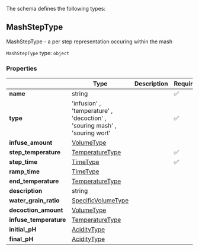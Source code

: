 The schema defines the following types:

## MashStepType

MashStepType - a per step representation occuring within the mash

`MashStepType` type: `object`

### Properties

|                        | Type                                                                       | Description | Required           |
| ---------------------- | -------------------------------------------------------------------------- | ----------- | ------------------ |
| **name**               | string                                                                     |             | :white_check_mark: |
| **type**               | 'infusion' , 'temperature' , 'decoction' , 'souring mash' , 'souring wort' |             | :white_check_mark: |
| **infuse_amount**      | [VolumeType](measureable_units.json.md#volumetype)                         |             |                    |
| **step_temperature**   | [TemperatureType](measureable_units.json.md#temperaturetype)               |             | :white_check_mark: |
| **step_time**          | [TimeType](measureable_units.json.md#timetype)                             |             | :white_check_mark: |
| **ramp_time**          | [TimeType](measureable_units.json.md#timetype)                             |             |                    |
| **end_temperature**    | [TemperatureType](measureable_units.json.md#temperaturetype)               |             |                    |
| **description**        | string                                                                     |             |                    |
| **water_grain_ratio**  | [SpecificVolumeType](measureable_units.json.md#specificvolumetype)         |             |                    |
| **decoction_amount**   | [VolumeType](measureable_units.json.md#volumetype)                         |             |                    |
| **infuse_temperature** | [TemperatureType](measureable_units.json.md#temperaturetype)               |             |                    |
| **initial_pH**         | [AcidityType](measureable_units.json.md#aciditytype)                       |             |                    |
| **final_pH**           | [AcidityType](measureable_units.json.md#aciditytype)                       |             |                    |
